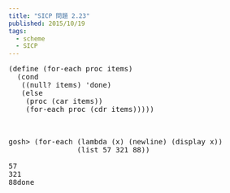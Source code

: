 ```yaml
---
title: "SICP 問題 2.23"
published: 2015/10/19
tags:
  - scheme
  - SICP
---
```



<pre class="code lang-scheme" data-lang="scheme" data-unlink><span class="synSpecial">(</span><span class="synStatement">define</span> <span class="synSpecial">(</span><span class="synIdentifier">for-each</span> proc items<span class="synSpecial">)</span>
  <span class="synSpecial">(</span><span class="synStatement">cond</span>
   <span class="synSpecial">((</span><span class="synIdentifier">null?</span> items<span class="synSpecial">)</span> <span class="synSpecial">'</span>done<span class="synSpecial">)</span>
   <span class="synSpecial">(</span><span class="synStatement">else</span>
    <span class="synSpecial">(</span>proc <span class="synSpecial">(</span><span class="synIdentifier">car</span> items<span class="synSpecial">))</span>
    <span class="synSpecial">(</span><span class="synIdentifier">for-each</span> proc <span class="synSpecial">(</span><span class="synIdentifier">cdr</span> items<span class="synSpecial">)))))</span>
</pre>


<p>　</p>

<pre class="code" data-lang="" data-unlink>gosh&gt; (for-each (lambda (x) (newline) (display x))
                (list 57 321 88))

57
321
88done</pre>


